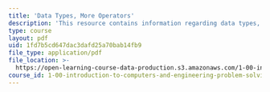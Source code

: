 ```yaml
---
title: 'Data Types, More Operators'
description: 'This resource contains information regarding data types, more operators.'
type: course
layout: pdf
uid: 1fd7b5cd647dac3dafd25a70bab14fb9
file_type: application/pdf
file_location: >-
  https://open-learning-course-data-production.s3.amazonaws.com/1-00-introduction-to-computers-and-engineering-problem-solving-spring-2012/1fd7b5cd647dac3dafd25a70bab14fb9_MIT1_00S12_Lec_4.pdf
course_id: 1-00-introduction-to-computers-and-engineering-problem-solving-spring-2012
---
```

